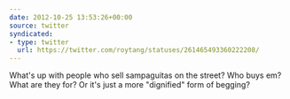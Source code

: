 ```yaml
---
date: 2012-10-25 13:53:26+00:00
source: twitter
syndicated:
- type: twitter
  url: https://twitter.com/roytang/statuses/261465493360222208/
---
```


What's up with people who sell sampaguitas on the street? Who buys em? What are they for? Or it's just a more "dignified" form of begging?